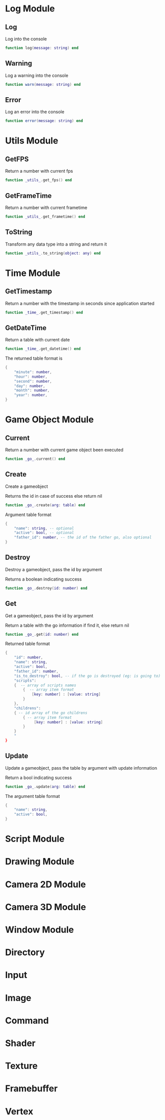 # Log Module

## Log
Log into the console
```lua
function log(message: string) end
```

## Warning
Log a warning into the console
```lua
function warn(message: string) end
```

## Error
Log an error into the console
```lua
function error(message: string) end
```

# Utils Module

## GetFPS
Return a number with current fps
```lua
function _utils_.get_fps() end
```

## GetFrameTime
Return a number with current frametime
```lua
function _utils_.get_frametime() end
```

## ToString
Transform any data type into a string and return it
```lua
function _utils_.to_string(object: any) end
```

# Time Module

## GetTimestamp
Return a number with the timestamp in seconds since application started
```lua
function _time_.get_timestamp() end
```

## GetDateTime 
Return a table with current date
```lua
function _time_.get_datetime() end
```
The returned table format is 
```lua
{
    "minute": number,
    "hour": number,
    "second": number,
    "day": number,
    "month": number,
    "year": number,
}
```

# Game Object Module

## Current
Return a number with current game object been executed
```lua
function _go_.current() end
```

## Create
Create a gameobject

Returns the id in case of success else return nil
```lua
function _go_.create(arg: table) end
```

Argument table format
```lua
{
    "name": string, -- optional
    "active": bool, -- optional
    "father_id": number, -- the id of the father go, also optional
}
```

## Destroy
Destroy a gameobject, pass the id by argument

Returns a boolean indicating success 
```lua
function _go_.destroy(id: number) end
```

## Get
Get a gameobject, pass the id by argument

Return a table with the go information if find it, else return nil
```lua
function _go_.get(id: number) end
```
Returned table format
```lua
{
    "id": number,
    "name": string,
    "active": bool,
    "father_id": number,
    "is_to_destroy": bool, -- if the go is destroyed (eg: is going to)
    "scripts": 
    {  -- array of scripts names
        {  -- array item format
            [key: number] : [value: string]
        }
    },
    "childrens": 
    { -- id array of the go childrens
        { -- array item format
             [key: number] : [value: string]
        }
    }
    "
}
```

## Update
Update a gameobject, pass the table by argument with update information

Return a bool indicating success
```lua
function _go_.update(arg: table) end
```

The argument table format
```lua
{
    "name": string,
    "active": bool,
}
```

# Script Module

# Drawing Module

# Camera 2D Module

# Camera 3D Module

# Window Module

# Directory

# Input

# Image

# Command

#  Shader

# Texture

# Framebuffer

# Vertex
